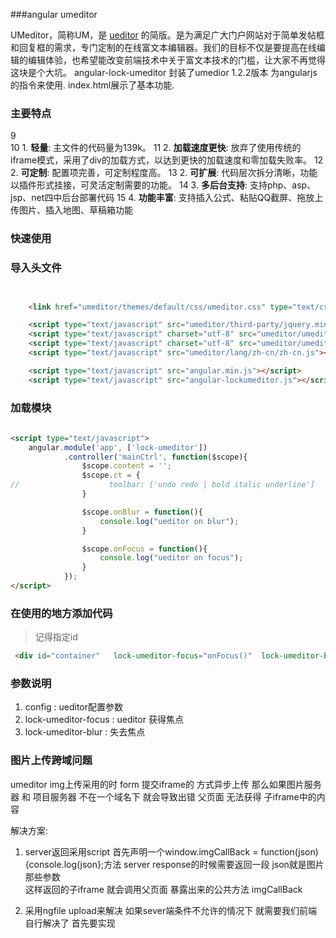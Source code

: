 ###angular umeditor

UMeditor，简称UM，是 [ueditor](http://ueditor.baidu.com) 的简版。是为满足广大门户网站对于简单发帖框和回复框的需求，专门定制的在线富文本编辑器。我们的目标不仅是要提高在线编辑的编辑体验，也希望能改变前端技术中关于富文本技术的门槛，让大家不再觉得这块是个大坑。
angular-lock-umeditor 封装了umedior 1.2.2版本 为angularjs的指令来使用. index.html展示了基本功能.

### 主要特点 ###
9	
10	1. **轻量**: 主文件的代码量为139k。
11	2. **加载速度更快**: 放弃了使用传统的iframe模式，采用了div的加载方式，以达到更快的加载速度和零加载失败率。
12	2. **可定制**: 配置项完善，可定制程度高。
13	2. **可扩展**: 代码层次拆分清晰，功能以插件形式挂接，可灵活定制需要的功能。
14	3. **多后台支持**: 支持php、asp、jsp、net四中后台部署代码
15	4. **功能丰富**: 支持插入公式、粘贴QQ截屏、拖放上传图片、插入地图、草稿箱功能

### 快速使用 ###

### 导入头文件 ###

```html


    <link href="umeditor/themes/default/css/umeditor.css" type="text/css" rel="stylesheet">

    <script type="text/javascript" src="umeditor/third-party/jquery.min.js"></script>
    <script type="text/javascript" charset="utf-8" src="umeditor/umeditor.config.js"></script>
    <script type="text/javascript" charset="utf-8" src="umeditor/umeditor.min.js"></script>
    <script type="text/javascript" src="umeditor/lang/zh-cn/zh-cn.js"></script>

    <script type="text/javascript" src="angular.min.js"></script>
    <script type="text/javascript" src="angular-lockumeditor.js"></script>
```
    
### 加载模块 ###
```html
    
<script type="text/javascript">
    angular.module('app', ['lock-umeditor'])
            .controller('mainCtrl', function($scope){
                $scope.content = '';
                $scope.ct = {
//                    toolbar: ['undo redo | bold italic underline']
                }

                $scope.onBlur = function(){
                    console.log("ueditor on blur");
                }

                $scope.onFocus = function(){
                    console.log("ueditor on focus");
                }
            });
</script>
 ```   
    
### 在使用的地方添加代码 ###

> 记得指定id

```html
 <div id="container"   lock-umeditor-focus="onFocus()"  lock-umeditor-blur="onBlur();" config="ct" ng-model="content" lock-umedi></div>


```
### 参数说明 ###

1. config : ueditor配置参数
2. lock-umeditor-focus : ueditor 获得焦点
3. lock-umeditor-blur : 失去焦点


### 图片上传跨域问题 ###
umeditor img上传采用的时 form 提交iframe的 方式异步上传 那么如果图片服务器 和 项目服务器 不在一个域名下 
就会导致出错 父页面 无法获得 子iframe中的内容

解决方案:

1. server返回采用script 
首先声明一个window.imgCallBack = function(json){console.log(json};方法
server response的时候需要返回一段<script> window.parent.imgCallBack(json) </script>  json就是图片那些参数  
这样返回的子iframe 就会调用父页面 暴露出来的公共方法 imgCallBack


2. 采用ngfile upload来解决
如果sever端条件不允许的情况下 就需要我们前端自行解决了
首先要实现



